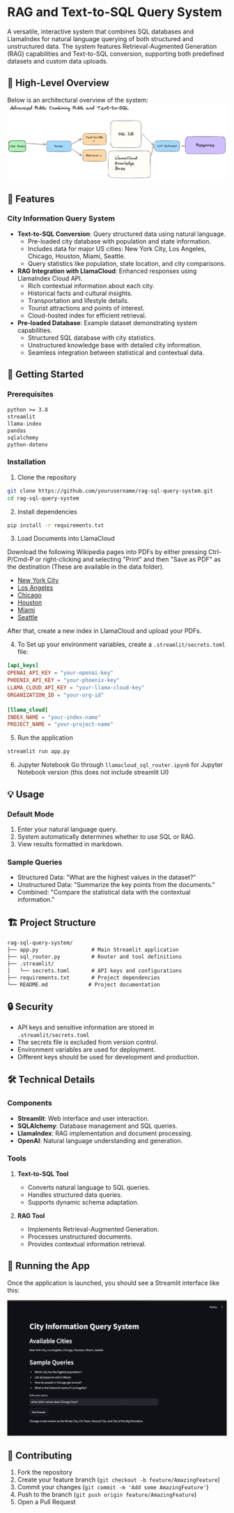 # RAG and Text-to-SQL Query System

A versatile, interactive system that combines SQL databases and LlamaIndex for natural language querying of both structured and unstructured data. The system features Retrieval-Augmented Generation (RAG) capabilities and Text-to-SQL conversion, supporting both predefined datasets and custom data uploads.

## 🔷 High-Level Overview

Below is an architectural overview of the system:
![Running the App](images/llamacloud_sql_router_img.png)

## 🌟 Features

### City Information Query System
- **Text-to-SQL Conversion**: Query structured data using natural language.
  - Pre-loaded city database with population and state information.
  - Includes data for major US cities: New York City, Los Angeles, Chicago, Houston, Miami, Seattle.
  - Query statistics like population, state location, and city comparisons.
- **RAG Integration with LlamaCloud**: Enhanced responses using LlamaIndex Cloud API.
  - Rich contextual information about each city.
  - Historical facts and cultural insights.
  - Transportation and lifestyle details.
  - Tourist attractions and points of interest.
  - Cloud-hosted index for efficient retrieval.
- **Pre-loaded Database**: Example dataset demonstrating system capabilities.
  - Structured SQL database with city statistics.
  - Unstructured knowledge base with detailed city information.
  - Seamless integration between statistical and contextual data.


## 🚀 Getting Started

### Prerequisites
```
python >= 3.8
streamlit
llama-index
pandas
sqlalchemy
python-dotenv
```

### Installation

1. Clone the repository
```bash
git clone https://github.com/yourusername/rag-sql-query-system.git
cd rag-sql-query-system
```

2. Install dependencies
```bash
pip install -r requirements.txt
```
3. Load Documents into LlamaCloud

Download the following Wikipedia pages into PDFs by either pressing Ctrl-P/Cmd-P or right-clicking and selecting "Print" and then "Save as PDF" as the destination (These are available in the data folder). 
- [New York City](https://en.wikipedia.org/wiki/New_York_City)
- [Los Angeles](https://en.wikipedia.org/wiki/Los_Angeles)
- [Chicago](https://en.wikipedia.org/wiki/Chicago)
- [Houston](https://en.wikipedia.org/wiki/Houston)
- [Miami](https://en.wikipedia.org/wiki/Miami)
- [Seattle](https://en.wikipedia.org/wiki/Seattle)

After that, create a new index in LlamaCloud and upload your PDFs.


4. To Set up your environment variables, create a `.streamlit/secrets.toml` file:
```toml
[api_keys]
OPENAI_API_KEY = "your-openai-key"
PHOENIX_API_KEY = "your-phoenix-key"
LLAMA_CLOUD_API_KEY = "your-llama-cloud-key"
ORGANIZATION_ID = "your-org-id"

[llama_cloud]
INDEX_NAME = "your-index-name"
PROJECT_NAME = "your-project-name"
```

5. Run the application
```bash
streamlit run app.py
```

6. Jupyter Notebook
Go through `llamacloud_sql_router.ipynb` for Jupyter Notebook version (this does not include streamlit UI)

## 💡 Usage

### Default Mode 
1. Enter your natural language query.
2. System automatically determines whether to use SQL or RAG.
3. View results formatted in markdown.

### Sample Queries
- Structured Data: "What are the highest values in the dataset?"
- Unstructured Data: "Summarize the key points from the documents."
- Combined: "Compare the statistical data with the contextual information."

## 🏗 Project Structure

```
rag-sql-query-system/
├── app.py                 # Main Streamlit application
├── sql_router.py          # Router and tool definitions
├── .streamlit/
│   └── secrets.toml       # API keys and configurations
├── requirements.txt       # Project dependencies
└── README.md             # Project documentation
```

## 🔒 Security

- API keys and sensitive information are stored in `.streamlit/secrets.toml`
- The secrets file is excluded from version control.
- Environment variables are used for deployment.
- Different keys should be used for development and production.

## 🛠 Technical Details

### Components
- **Streamlit**: Web interface and user interaction.
- **SQLAlchemy**: Database management and SQL queries.
- **LlamaIndex**: RAG implementation and document processing.
- **OpenAI**: Natural language understanding and generation.

### Tools
1. **Text-to-SQL Tool**
   - Converts natural language to SQL queries.
   - Handles structured data queries.
   - Supports dynamic schema adaptation.

2. **RAG Tool**
   - Implements Retrieval-Augmented Generation.
   - Processes unstructured documents.
   - Provides contextual information retrieval.

## 📸 Running the App
Once the application is launched, you should see a Streamlit interface like this:

![Running the App](images/running_app.png)

## 🤝 Contributing

1. Fork the repository
2. Create your feature branch (`git checkout -b feature/AmazingFeature`)
3. Commit your changes (`git commit -m 'Add some AmazingFeature'`)
4. Push to the branch (`git push origin feature/AmazingFeature`)
5. Open a Pull Request


